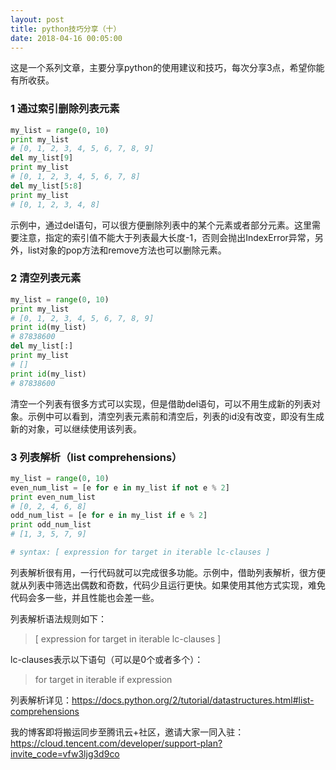 ```yaml
---
layout: post
title: python技巧分享（十）
date: 2018-04-16 00:05:00
---
```


这是一个系列文章，主要分享python的使用建议和技巧，每次分享3点，希望你能有所收获。

### 1 通过索引删除列表元素

```python
my_list = range(0, 10)
print my_list
# [0, 1, 2, 3, 4, 5, 6, 7, 8, 9]
del my_list[9]
print my_list
# [0, 1, 2, 3, 4, 5, 6, 7, 8]
del my_list[5:8]
print my_list
# [0, 1, 2, 3, 4, 8]
```

示例中，通过del语句，可以很方便删除列表中的某个元素或者部分元素。这里需要注意，指定的索引值不能大于列表最大长度-1，否则会抛出IndexError异常，另外，list对象的pop方法和remove方法也可以删除元素。

### 2 清空列表元素

```python
my_list = range(0, 10)
print my_list
# [0, 1, 2, 3, 4, 5, 6, 7, 8, 9]
print id(my_list)
# 87838600
del my_list[:]
print my_list
# []
print id(my_list)
# 87838600
```

清空一个列表有很多方式可以实现，但是借助del语句，可以不用生成新的列表对象。示例中可以看到，清空列表元素前和清空后，列表的id没有改变，即没有生成新的对象，可以继续使用该列表。

### 3 列表解析（list comprehensions）

```python
my_list = range(0, 10)
even_num_list = [e for e in my_list if not e % 2]
print even_num_list
# [0, 2, 4, 6, 8]
odd_num_list = [e for e in my_list if e % 2]
print odd_num_list
# [1, 3, 5, 7, 9]

# syntax: [ expression for target in iterable lc-clauses ]
```

列表解析很有用，一行代码就可以完成很多功能。示例中，借助列表解析，很方便就从列表中筛选出偶数和奇数，代码少且运行更快。如果使用其他方式实现，难免代码会多一些，并且性能也会差一些。

列表解析语法规则如下：

> [ expression for target in iterable lc-clauses ]

lc-clauses表示以下语句（可以是0个或者多个）：

> for target in iterable if expression

列表解析详见：https://docs.python.org/2/tutorial/datastructures.html#list-comprehensions

我的博客即将搬运同步至腾讯云+社区，邀请大家一同入驻：https://cloud.tencent.com/developer/support-plan?invite_code=vfw3ljg3d9co
